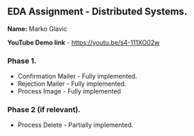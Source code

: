 ## EDA Assignment - Distributed Systems.

__Name:__ Marko Glavic

__YouTube Demo link__ - https://youtu.be/s4-111XO02w


### Phase 1.

+ Confirmation Mailer - Fully implemented.
+ Rejection Mailer - Fully implemented.
+ Process Image - Fully implemented

### Phase 2 (if relevant).

+ Process Delete - Partially implemented.
